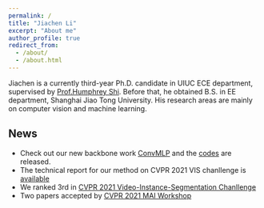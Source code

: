 ```yaml
---
permalink: /
title: "Jiachen Li"
excerpt: "About me"
author_profile: true
redirect_from: 
  - /about/
  - /about.html
---
```


Jiachen is a currently third-year Ph.D. candidate in UIUC ECE department, supervised by [Prof.Humphrey Shi](https://www.honghuishi.com/). Before that, he obtained B.S. in EE department, Shanghai Jiao Tong University. His research areas are mainly on computer vision and machine learning.

News
------
* Check out our new backbone work [ConvMLP](https://arxiv.org/abs/2109.04454) and the [codes](https://github.com/SHI-Labs/Convolutional-MLPs) are released.
* The technical report for our method on CVPR 2021 VIS chanllenge is [available](https://arxiv.org/abs/2106.10452)
* We ranked 3rd in [CVPR 2021 Video-Instance-Segmentation Chanllenge](https://youtube-vos.org/challenge/2021/)
* Two papers accepted by [CVPR 2021 MAI Workshop](https://ai-benchmark.com/workshops/mai/2021/)
